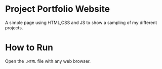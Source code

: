 # Project Portfolio Website
A simple page using HTML,CSS and JS to show a sampling of my different projects.

# How to Run
Open the `.HTML` file with any web browser.
